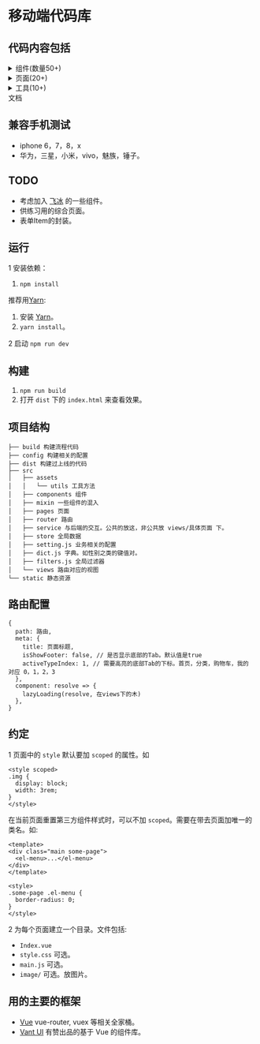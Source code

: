 # 移动端代码库
## 代码内容包括
<details>
  <summary>组件(数量50+)</summary>

* 常见
  * 按钮
  * 标签
* 轮播相关
  * Banner 轮播。 
  * 信息轮播。 一般轮播文字，如购买信息，中奖信息。
  * 通告栏。 以水平跑马灯的形式展示。
* 列表相关
  * 无限加载。 
  * 无限加载封装。 比调用无限加载组件更容易。
  * 分页。
  * 列表无数据。
  * 筛选条件。展现形式包括 底部弹出 和 tab 下部展开。
  * 下拉刷新。
  * 记住滚动位置。列表页，进入详情页，从详情页返回时，还是滚动到上次列表页查看的位置。 **未完成**
  * 横向滚动。
* 表单
  * 综合。
  * 输入框&域。
  * 单选(Radio)。
  * 多选(Checkbox)。
  * 开关(Switch)。
  * 选择器(Picker)单选。 对应 PC的 Select。
  * 选择器(Picker)多选。
  * 日期&时间。
  * 日历。
  * 单张图片上传。
  * 多张图片上传。
  * 滑块(Slider)。 用滑块选择范围。
  * 评分。
  * 树形分类选择(TreeSelect)。
  * 防止多次提交。
* 弹出框
  * 信息提示(Alert)。
  * 信息确认(Confirm)。
  * 自定义弹出内容。
  * 弹出层(Popup)。
* 提示
  * 轻提示(Toast)。
  * 加载中。
  * ToolTip。
* 图片
  * Media。
  * 图片底部有描述文字。
  * 懒加载。
  * 图片预览。
  * 角标。
  * 瀑布流。 有问题。
  * [上传图片压缩裁切。](https://www.jianshu.com/p/82dbf309f9b1)。类似微信的上传头像。 **未完成** 
* 图标
  * Vant 图标。
* 容器
  * 标签页(Tab)
  * 单元格(Cell)。
  * 折叠面板(Collapse)。
  * 底部导航。
* 地图
  * 导航。支持百度和腾讯地图。
  * 选地址。 支持腾讯地图。
  * 坐标转换服务。 需要用服务器做代理。
* 数据可视化
  * 折线图。
  * 柱状图。
  * 饼图。
</details>

<details>
  <summary>页面(20+)</summary>

* UI规范。 **待完善**
* 通用页面
  * 个人中心。
  * 注册。
  * 登录。
* 表单
  * 新增&编辑。
  * 新增实时保存。
  * 表单验证。
* 商城相关
  * 商品列表。
  * 商品详情。
  * 订单列表。
  * 支付成功&失败。
  * 订单评论。
  * 购物车。
* 商家相关
  * 订单报表
* 文章&新闻
  * 列表。
  * 详情。 详情是富文本内容。
* 其他
  * 用户协议。
  * 常见问题。
  * 意见反馈。
  * 朋友圈。**未完成**
</details>

<details>
  <summary>工具(10+)</summary>

* axios
  * crud写法。
  * 数据获取。 列表获取，详情获取的封装。
  * 自定义处理报错。通过改响应数据来做到，不触发通用报错。
* 微信相关
  * 获取用户信息。
  * 分享。
  * 支付。
* 多语言
  * 多语言。
* 其他
  * 时间。主要是基于 moment 库。
  * 图片资源。
  * 终端探测。是 IOS 还是 Android。
</details>
文档

## 兼容手机测试
* iphone 6，7，8，x
* 华为，三星，小米，vivo，魅族，锤子。

## TODO
* 考虑加入 [飞冰](https://github.com/alibaba/ice/) 的一些组件。
* 供练习用的综合页面。
* 表单Item的封装。

## 运行
1 安装依赖：  

1. `npm install`

推荐用[Yarn](https://yarnpkg.com/en/docs/install):
1. 安装 [Yarn](https://yarnpkg.com/en/docs/install)。
1. `yarn install`。

2 启动 `npm run dev`

## 构建
1. `npm run build`
1. 打开 `dist` 下的 `index.html` 来查看效果。

## 项目结构
```
├── build 构建流程代码
├── config 构建相关的配置
├── dist 构建过上线的代码
├── src
│   ├── assets 
│   │   └── utils 工具方法
│   ├── components 组件
│   ├── mixin 一些组件的混入
│   ├── pages 页面
│   ├── router 路由
│   ├── service 与后端的交互。公共的放这，非公共放 views/具体页面 下。
│   ├── store 全局数据
│   ├── setting.js 业务相关的配置
│   ├── dict.js 字典。如性别之类的键值对。
│   ├── filters.js 全局过滤器
│   └── views 路由对应的视图
└── static 静态资源
```

## 路由配置
```
{
  path: 路由,
  meta: {
    title: 页面标题, 
    isShowFooter: false, // 是否显示底部的Tab。默认值是true
    activeTypeIndex: 1, // 需要高亮的底部Tab的下标。首页，分类，购物车，我的 对应 0，1，2，3
  },
  component: resolve => {
    lazyLoading(resolve, 在views下的木)
  },
}
```

## 约定
1 页面中的 `style` 默认要加 `scoped` 的属性。如
```
<style scoped>
.img {
  display: block;
  width: 3rem;
}
</style>
```

在当前页面重置第三方组件样式时，可以不加 `scoped`。需要在带去页面加唯一的类名。如:  

```
<template>
<div class="main some-page">
  <el-menu>...</el-menu>
</div>
</template>

<style>
.some-page .el-menu {
  border-radius: 0;
}
</style>
```

2 为每个页面建立一个目录。文件包括:
* `Index.vue` 
* `style.css` 可选。
* `main.js` 可选。
* `image/` 可选。放图片。

## 用的主要的框架
* [Vue](http://vuejs.org/) vue-router, vuex 等相关全家桶。
* [Vant UI](https://www.youzanyun.com/zanui/vant#/zh-CN/component/intro) 有赞出品的基于 Vue 的组件库。